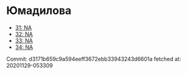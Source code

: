# Юмадилова
- [31: NA](31.md)
- [32: NA](32.md)
- [33: NA](33.md)
- [34: NA](34.md)

Commit: d3171b659c9a594eeff3672ebb33943243d6601a
 fetched at: 20201129-053309
